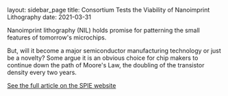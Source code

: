 layout: sidebar_page
title: Consortium Tests the Viability of Nanoimprint Lithography 
date: 2021-03-31

Nanoimprint lithography (NIL) holds promise for patterning the small features of tomorrow's microchips.
<!--break-->
But, will it become a major semiconductor manufacturing technology or just be a novelty? Some argue it is an obvious choice for chip makers to continue down the path of Moore's Law, the doubling of the transistor density every two years.
  
[See the full article on the SPIE website](http://spie.org/x37780.xml?ArticleID=x37780)